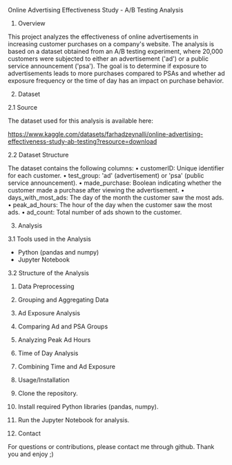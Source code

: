 Online Advertising Effectiveness Study - A/B Testing Analysis

1. Overview

This project analyzes the effectiveness of online advertisements in increasing customer purchases on a company's website. The analysis is based on a dataset obtained from an A/B testing experiment, where 20,000 customers were subjected to either an advertisement ('ad') or a public service announcement ('psa'). The goal is to determine if exposure to advertisements leads to more purchases compared to PSAs and whether ad exposure frequency or the time of day has an impact on purchase behavior. 


2. Dataset

2.1 Source

The dataset used for this analysis is available here: 

https://www.kaggle.com/datasets/farhadzeynalli/online-advertising-effectiveness-study-ab-testing?resource=download


2.2 Dataset Structure

The dataset contains the following columns:
    • customerID: Unique identifier for each customer.
    • test_group: 'ad' (advertisement) or 'psa' (public service announcement).
    • made_purchase: Boolean indicating whether the customer made a purchase after viewing the advertisement.
    • days_with_most_ads: The day of the month the customer saw the most ads.
    • peak_ad_hours: The hour of the day when the customer saw the most ads.
    • ad_count: Total number of ads shown to the customer.


3. Analysis

3.1 Tools used in the Analysis

- Python (pandas and numpy)
- Jupyter Notebook


3.2 Structure of the Analysis

1. Data Preprocessing
2. Grouping and Aggregating Data
3. Ad Exposure Analysis
4. Comparing Ad and PSA Groups
5. Analyzing Peak Ad Hours
6. Time of Day Analysis
7. Combining Time and Ad Exposure



4. Usage/Installation

1. Clone the repository.
2. Install required Python libraries (pandas, numpy).
3. Run the Jupyter Notebook for analysis.




5. Contact

For questions or contributions, please contact me through github. Thank you and enjoy ;)
